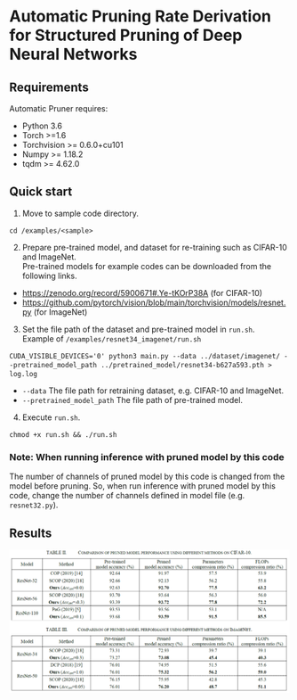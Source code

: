 # Automatic Pruning Rate Derivation for Structured Pruning of Deep Neural Networks
  
## Requirements

Automatic Pruner requires:
* Python 3.6
* Torch  >=1.6
* Torchvision >= 0.6.0+cu101
* Numpy >= 1.18.2
* tqdm  >= 4.62.0

## Quick start
1. Move to sample code directory.  
```
cd /examples/<sample>
```
2. Prepare pre-trained model, and dataset for re-training such as CIFAR-10 and ImageNet.  
Pre-trained models for example codes can be downloaded from the following links.
* https://zenodo.org/record/5900671#.Ye-tKOrP38A  (for CIFAR-10)   
* https://github.com/pytorch/vision/blob/main/torchvision/models/resnet.py  (for ImageNet)  
3. Set the file path of the dataset and pre-trained model in `run.sh`.  
Example of `/examples/resnet34_imagenet/run.sh`  
```
CUDA_VISIBLE_DEVICES='0' python3 main.py --data ../dataset/imagenet/ --pretrained_model_path ../pretrained_model/resnet34-b627a593.pth > log.log
```
* `--data` The file path for retraining dataset, e.g. CIFAR-10 and ImageNet.
* `--pretrained_model_path` The file path of pre-trained model.

4. Execute `run.sh`.  
```
chmod +x run.sh && ./run.sh
```

### Note: When running inference with pruned model by this code
The number of channels of pruned model by this code is changed from the model before pruning.
So, when run inference with pruned model by this code, change the number of channels defined in model file (e.g. `resnet32.py`).

## Results
<p align="center">
<img src="images/results.PNG" width="900">
</p>
